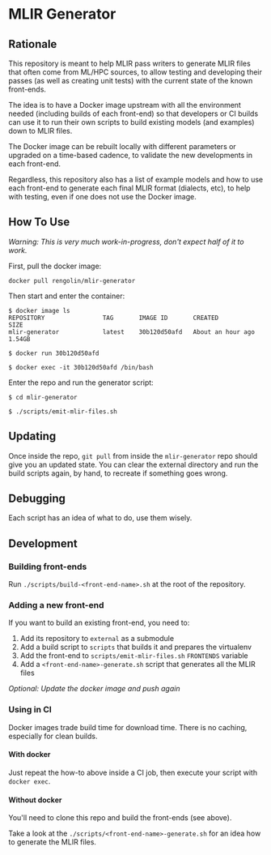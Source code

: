 # MLIR Generator

## Rationale

This repository is meant to help MLIR pass writers to generate MLIR files
that often come from ML/HPC sources, to allow testing and developing their
passes (as well as creating unit tests) with the current state of the known
front-ends.

The idea is to have a Docker image upstream with all the environment needed
(including builds of each front-end) so that developers or CI builds can use
it to run their own scripts to build existing models (and examples) down to
MLIR files.

The Docker image can be rebuilt locally with different parameters or upgraded
on a time-based cadence, to validate the new developments in each front-end.

Regardless, this repository also has a list of example models and how to use
each front-end to generate each final MLIR format (dialects, etc), to help
with testing, even if one does not use the Docker image.

## How To Use

_Warning: This is very much work-in-progress, don't expect half of it to work._

First, pull the docker image:
```
docker pull rengolin/mlir-generator
```

Then start and enter the container:
```
$ docker image ls
REPOSITORY                TAG       IMAGE ID       CREATED             SIZE
mlir-generator            latest    30b120d50afd   About an hour ago   1.54GB

$ docker run 30b120d50afd

$ docker exec -it 30b120d50afd /bin/bash
```

Enter the repo and run the generator script:
```
$ cd mlir-generator

$ ./scripts/emit-mlir-files.sh
```

## Updating

Once inside the repo, `git pull` from inside the `mlir-generator` repo should give you an updated state. You can clear the external directory and run the build scripts again, by hand, to recreate if something goes wrong.

## Debugging

Each script has an idea of what to do, use them wisely.

## Development

### Building front-ends

Run `./scripts/build-<front-end-name>.sh` at the root of the repository.

### Adding a new front-end

If you want to build an existing front-end, you need to:
1. Add its repository to `external` as a submodule
2. Add a build script to `scripts` that builds it and prepares the virtualenv
3. Add the front-end to `scripts/emit-mlir-files.sh` `FRONTENDS` variable
4. Add a `<front-end-name>-generate.sh` script that generates all the MLIR files

_Optional: Update the docker image and push again_

### Using in CI

Docker images trade build time for download time. There is no caching, especially for clean builds.

#### With docker

Just repeat the how-to above inside a CI job, then execute your script with `docker exec`.

#### Without docker

You'll need to clone this repo and build the front-ends (see above).

Take a look at the `./scripts/<front-end-name>-generate.sh` for an idea how to generate the MLIR files.
